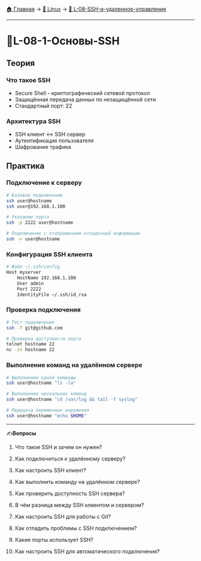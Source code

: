 [🏠 Главная](../../README.md) → [🐧 Linux](../../README.md#-linux) → [🔐 L-08-SSH-и-удаленное-управление](../../README.md#-l-08-ssh-и-удаленное-управление)

---

# 🔐L-08-1-Основы-SSH

## Теория

### Что такое SSH
- Secure Shell - криптографический сетевой протокол
- Защищённая передача данных по незащищённой сети
- Стандартный порт: 22

### Архитектура SSH
- SSH клиент ↔ SSH сервер
- Аутентификация пользователя
- Шифрование трафика

## Практика

### Подключение к серверу
```bash
# Базовое подключение
ssh user@hostname
ssh user@192.168.1.100

# Указание порта
ssh -p 2222 user@hostname

# Подключение с отображением отладочной информации
ssh -v user@hostname
```

### Конфигурация SSH клиента
```bash
# Файл ~/.ssh/config
Host myserver
    HostName 192.168.1.100
    User admin
    Port 2222
    IdentityFile ~/.ssh/id_rsa
```

### Проверка подключения
```bash
# Тест подключения
ssh -T git@github.com

# Проверка доступности порта
telnet hostname 22
nc -zv hostname 22
```

### Выполнение команд на удалённом сервере
```bash
# Выполнение одной команды
ssh user@hostname "ls -la"

# Выполнение нескольких команд
ssh user@hostname "cd /var/log && tail -f syslog"

# Передача переменных окружения
ssh user@hostname "echo $HOME"
```

---

✍️**Вопросы**

1. Что такое SSH и зачем он нужен?

2. Как подключиться к удалённому серверу?

3. Как настроить SSH клиент?

4. Как выполнить команду на удалённом сервере?

5. Как проверить доступность SSH сервера?

6. В чём разница между SSH клиентом и сервером?

7. Как настроить SSH для работы с Git?

8. Как отладить проблемы с SSH подключением?

9. Какие порты использует SSH?

10. Как настроить SSH для автоматического подключения?

